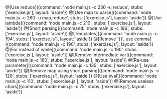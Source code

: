 @[Use reduce]({command: 'node main.js -c 230 -u reduce', stubs: ['exercise.js'], layout: 'aside'})
@[Use map to parse]({command: 'node main.js -c 260 -u map,reduce', stubs: ['exercise.js'], layout: 'aside'})
@[Use lambda]({command: 'node main.js -c 210', stubs: ['exercise.js'], layout: 'aside'})
@[Short parsing]({command: 'node main.js -c 196', stubs: ['exercise.js'], layout: 'aside'})
@[Templates]({command: 'node main.js -c 194', stubs: ['exercise.js'], layout: 'aside'})
@[Remove '{}', use comma]({command: 'node main.js -c 190', stubs: ['exercise.js'], layout: 'aside'})
@[For instead of while]({command: 'node main.js -c 190', stubs: ['exercise.js'], layout: 'aside'})
@[Remove intermediate var]({command: 'node main.js -c 160', stubs: ['exercise.js'], layout: 'aside'})
@[Re-use parameter]({command: 'node main.js -c 135', stubs: ['exercise.js'], layout: 'aside'})
@[Remove map using short parsing]({command: 'node main.js -c 120', stubs: ['exercise.js'], layout: 'aside'})
@[Use eval]({command: 'node main.js -c 110', stubs: ['exercise.js'], layout: 'aside'})
@[Remove useless chars]({command: 'node main.js -c 75', stubs: ['exercise.js'], layout: 'aside'})
